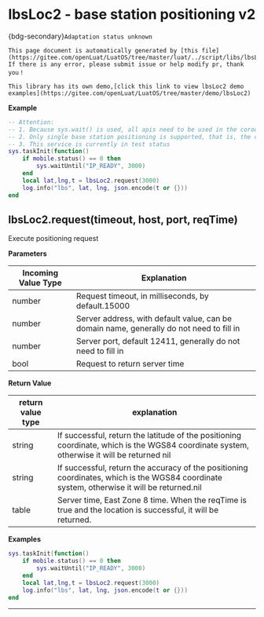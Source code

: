 # lbsLoc2 - base station positioning v2

{bdg-secondary}`Adaptation status unknown`

```{note}
This page document is automatically generated by [this file](https://gitee.com/openLuat/LuatOS/tree/master/luat/../script/libs/lbsLoc2.lua). If there is any error, please submit issue or help modify pr, thank you！
```

```{tip}
This library has its own demo,[click this link to view lbsLoc2 demo examples](https://gitee.com/openLuat/LuatOS/tree/master/demo/lbsLoc2)
```

**Example**

```lua
-- Attention:
-- 1. Because sys.wait() is used, all apis need to be used in the coroutine.
-- 2. Only single base station positioning is supported, that is, the currently networked base station
-- 3. This service is currently in test status
sys.taskInit(function()
    if mobile.status() == 0 then
        sys.waitUntil("IP_READY", 3000)
    end
    local lat,lng,t = lbsLoc2.request(3000)
    log.info("lbs", lat, lng, json.encode(t or {}))
end

```

## lbsLoc2.request(timeout, host, port, reqTime)



Execute positioning request

**Parameters**

|Incoming Value Type | Explanation|
|-|-|
|number|Request timeout, in milliseconds, by default.15000|
|number|Server address, with default value, can be domain name, generally do not need to fill in|
|number|Server port, default 12411, generally do not need to fill in|
|bool|Request to return server time|

**Return Value**

|return value type | explanation|
|-|-|
|string|If successful, return the latitude of the positioning coordinate, which is the WGS84 coordinate system, otherwise it will be returned nil|
|string|If successful, return the accuracy of the positioning coordinates, which is the WGS84 coordinate system, otherwise it will be returned.nil|
|table|Server time, East Zone 8 time. When the reqTime is true and the location is successful, it will be returned.|

**Examples**

```lua
sys.taskInit(function()
    if mobile.status() == 0 then
        sys.waitUntil("IP_READY", 3000)
    end
    local lat,lng,t = lbsLoc2.request(3000)
    log.info("lbs", lat, lng, json.encode(t or {}))
end

```

---

